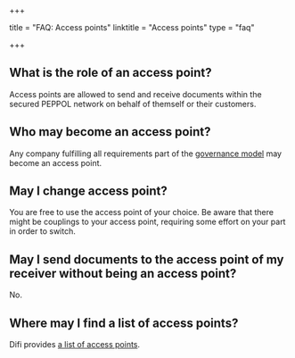 +++

title = "FAQ: Access points"
linktitle = "Access points"
type = "faq"

+++

## What is the role of an access point?

Access points are allowed to send and receive documents within the secured PEPPOL network on behalf of themself or their customers.

## Who may become an access point?

Any company fulfilling all requirements part of the [governance model](/peppol/knowledge-base/governance-model/) may become an access point.

## May I change access point?

You are free to use the access point of your choice. Be aware that there might be couplings to your access point, requiring some effort on your part in order to switch.

## May I send documents to the access point of my receiver without being an access point?

No.

## Where may I find a list of access points?

Difi provides [a list of access points](http://www.anskaffelser.no/verktoy/aksesspunkter-ehf-og-bis-formater).